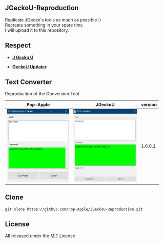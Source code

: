 ## JGeckoU-Reproduction

Replicate JGecko's tools as much as possible :)  
Recreate something in your spare time  
I will upload it to this repository.  



## Respect

* **[J Gecko U](https://github.com/BullyWiiPlaza/JGeckoU)**

* **[GeckoU Updater](https://github.com/BullyWiiPlaza/Gecko-U-Updater)**



## Text Converter

Reproduction of the Conversion Tool

| Pop-Apple | JGeckoU | version
----|----|----
| <img src="https://github.com/Pop-Apple/JGeckoU-Reproduction/blob/master/assets/App.png" width="250px" height="240px"> | <img src="https://github.com/Pop-Apple/JGeckoU-Reproduction/blob/master/assets/JGeckoU.png" width="250px" height="240px"> | 1.0.0.1

## Clone

```
git clone https://github.com/Pop-Apple/JGeckoU-Reproduction.git
```

## License

All released under the [MIT](https://github.com/Pop-Apple/JGeckoU-Reproduction/blob/master/LICENSE) License
